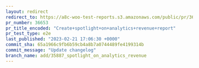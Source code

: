 ```yaml
---
layout: redirect
redirect_to: https://a8c-woo-test-reports.s3.amazonaws.com/public/pr/36653/e2e/index.html
pr_number: 36653
pr_title_encoded: "Create+spotlight+on+analytics+revenue+report"
pr_test_type: e2e
last_published: "2023-02-21 17:06:30 +0000"
commit_sha: 65a1966c9fb6b59cb4a8b7a0744489fe4199314b
commit_message: "Update changelog"
branch_name: add/35887_spotlight_on_analytics_revenue
---
```

